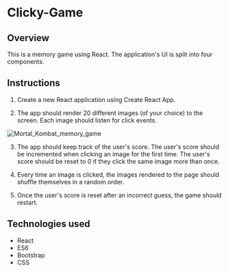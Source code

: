 # Clicky-Game

## Overview

This is a memory game using React. The application's UI is split into four components.


## Instructions

1. Create a new React application using Create React App.

2. The app should render 20 different images (of your choice) to the screen. Each image should listen for click events.

![Mortal_Kombat_memory_game](https://image.spreadshirtmedia.com/image-server/v1/compositions/1018627417/views/1,width=650,height=650,appearanceId=2,version=1547213188.jpg)

3. The app should keep track of the user's score. The user's score should be incremented when clicking an image for the first time. The user's score should be reset to 0 if they click the same image more than once.

4. Every time an image is clicked, the images rendered to the page should shuffle themselves in a random order.

5. Once the user's score is reset after an incorrect guess, the game should restart.

## Technologies used

* React
* ES6
* Bootstrap
* CSS




